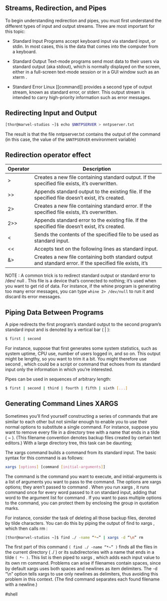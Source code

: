 

## Streams, Redirection, and Pipes

To begin understanding redirection and pipes, you must ﬁrst understand the different types of input and output streams. Three are most important for this topic:

- Standard Input Programs accept keyboard input via standard input, or stdin. In most cases, this is the data that comes into the computer from a keyboard.

- Standard Output Text-mode programs send most data to their users via standard output (aka stdout), which is normally displayed on the screen, either in a full-screen text-mode
session or in a GUI window such as an xterm .

- Standard Error Linux [[command]] provides a second type of output stream, known as standard error, or stderr. This output stream is intended to carry high-priority information such as error
messages.

## Redirecting Input and Output

```bash
[thor@marvel-studios ~]$ echo $NNTPSERVER > nntpserver.txt
```

The result is that the file nntpserver.txt contains the output of the command (in this case, the value of the `$NNTPSERVER` environment variable)



## Redirection operator effect

|Operator|Description|
|---|---|
|>|  Creates a new file containing standard output. If the specified file exists, it’s overwritten.|
|>>|  Appends standard output to the existing file. If the specified file doesn’t exist, it’s created.|
|2>| Creates a new file containing standard error. If the specified file exists, it’s overwritten.|
|2>>|  Appends standard error to the existing file. If the specified file doesn’t exist, it’s created.|
|<| Sends the contents of the specified file to be used as standard input.|
|<<| Accepts text on the following lines as standard input.|
|&>| Creates a new file containing both standard output and standard error. If the specified file exists, it’s |overwritten.|

NOTE : A common trick is to redirect standard output or standard error to /dev/ null . This file is a device that’s connected to nothing; it’s used when you want to get rid of data. For instance, if the whine program is generating too many error messages, you can type `whine 2> /dev/null` to run it and discard its error messages.

## Piping Data Between Programs

A pipe redirects the first program’s standard output to the second program’s standard input and is denoted by a vertical bar ( | ):

```bash
$ first | second
```

For instance, suppose that first generates some system statistics, such as system uptime, CPU use, number of users logged in, and so on. This output might be lengthy, so you want
to trim it a bit. You might therefore use second , which could be a script or command that echoes from its standard input only the information in which you’re interested. 

Pipes can be used in sequences of arbitrary length:

```bash
$ first | second | third | fourth | fifth | sixth [...]
```

## Generating Command Lines XARGS

Sometimes you’ll ﬁnd yourself constructing a series of commands that are similar to each other but not similar enough to enable you to use their normal options to substitute a single
command. For instance, suppose you want to remove every file in a directory tree with a name that ends in a tilde ( ~ ). (This filename convention denotes backup files created by
certain text editors.) With a large directory tree, this task can be daunting;

The xargs command builds a command from its standard input. The basic syntax for this command is as follows:

```bash
xargs [options] [command [initial-arguments]]
```

The command is the command you want to execute, and initial-arguments is a list of arguments you want to pass to the command. The options are xargs options; they aren’t
passed to command . When you run xargs , it runs command once for every word passed to it on standard input, adding that word to the argument list for command . If you want to pass
multiple options to the command, you can protect them by enclosing the group in  quotation marks.

For instance, consider the task of deleting all those backup files, denoted by tilde characters. You can do this by piping the output of find to xargs , which then calls rm :

```bash
[thor@marvel-studios ~]$ find ./ -name “*~” | xargs -d “\n” rm
```

The first part of this command `( find ./ -name “*~” )` finds all the files in the current directory ( ./ ) or its subdirectories with a name that ends in a tilde `( *~ )`. This list is then piped to xargs , which adds each input value to its own rm command. Problems can arise if ﬁlenames contain spaces, since by default xargs uses both spaces and newlines as item delimiters. The -d “\n” option tells xargs to use only newlines as delimiters, thus avoiding this problem in this context. (The find command separates each found filename with a newline.)


#shell 